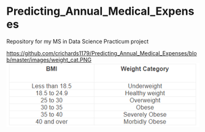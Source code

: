 # Predicting_Annual_Medical_Expenses
Repository for my MS in Data Science Practicum project

https://github.com/crichards1179/Predicting_Annual_Medical_Expenses/blob/master/images/weight_cat.PNG
<img src="images/weight_cat.png"/>
